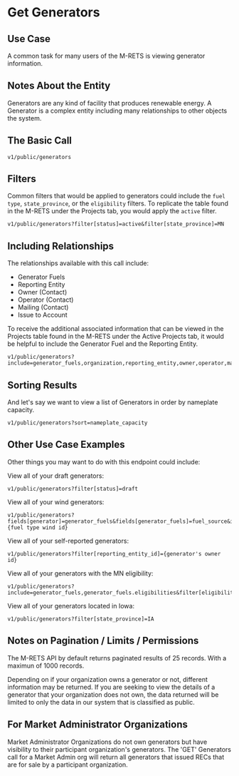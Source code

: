 # Get Generators

## Use Case

A common task for many users of the M-RETS is viewing generator information.

## Notes About the Entity

Generators are any kind of facility that produces renewable energy. A Generator is a complex entity including many relationships to other objects the system.

## The Basic Call

```
v1/public/generators
```

## Filters

Common filters that would be applied to generators could include the `fuel type`, `state_province`, or the `eligibility` filters. To replicate the table found in the M-RETS under the Projects tab, you would apply the `active` filter.

```
v1/public/generators?filter[status]=active&filter[state_province]=MN
```

## Including Relationships

The relationships available with this call include:

* Generator Fuels
* Reporting Entity
* Owner (Contact)
* Operator (Contact)
* Mailing (Contact)
* Issue to Account

To receive the additional associated information that can be viewed in the Projects table found in the M-RETS under the Active Projects tab, it would be helpful to include the Generator Fuel and the Reporting Entity.

```
v1/public/generators?include=generator_fuels,organization,reporting_entity,owner,operator,mailing,issue_to_account
```

## Sorting Results

And let's say we want to view a list of Generators in order by nameplate capacity.

```
v1/public/generators?sort=nameplate_capacity
```

## Other Use Case Examples

Other things you may want to do with this endpoint could include:

View all of your draft generators:

```
v1/public/generators?filter[status]=draft
```

View all of your wind generators:

```
v1/public/generators?fields[generator]=generator_fuels&fields[generator_fuels]=fuel_source&include=generator_fuels.fuel_source&filter[fuel_type]={fuel type wind id}
```

View all of your self-reported generators:

```
v1/public/generators?filter[reporting_entity_id]={generator's owner id}
```

View all of your generators with the MN eligibility:

```
v1/public/generators?include=generator_fuels,generator_fuels.eligibilities&filter[eligibilities]=mn
```

View all of your generators located in Iowa:

```
v1/public/generators?filter[state_province]=IA
```

## Notes on Pagination / Limits / Permissions

The M-RETS API by default returns paginated results of 25 records. With a maximun of 1000 records.

Depending on if your organization owns a generator or not, different information may be returned. If you are seeking to view the details of a generator that your organization does not own, the data returned will be limited to only the data in our system that is classified as public.

## For Market Administrator Organizations

Market Administrator Organizations do not own generators but have visibility to their participant organization's generators. The 'GET' Generators call for a Market Admin org will return all generators that issued RECs that are for sale by a participant organization.
